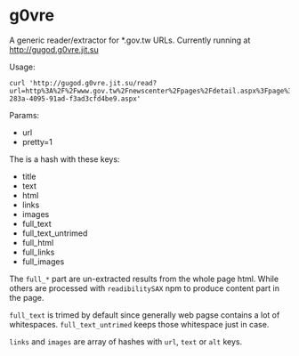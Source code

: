 # g0vre

A generic reader/extractor for *.gov.tw URLs. Currently running at http://gugod.g0vre.jit.su

Usage:

    curl 'http://gugod.g0vre.jit.su/read?url=http%3A%2F%2Fwww.gov.tw%2Fnewscenter%2Fpages%2Fdetail.aspx%3Fpage%3D52e41ec5-283a-4095-91ad-f3ad3cfd4be9.aspx'

Params:

- url
- pretty=1

The is a hash with these keys:

- title
- text
- html
- links
- images
- full_text
- full_text_untrimed
- full_html
- full_links
- full_images

The `full_*` part are un-extracted results from the whole page html. While others are processed
with `readibilitySAX` npm to produce content part in the page.

`full_text` is trimed by default since generally web pagse contains a lot of whitespaces.
`full_text_untrimed` keeps those whitespace just in case.

`links` and `images` are array of hashes with `url`, `text` or `alt` keys.

